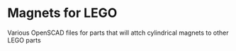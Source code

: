 # Magnets for LEGO 
Various OpenSCAD files for parts that will attch cylindrical magnets to other LEGO parts
